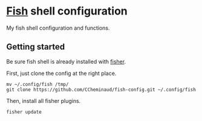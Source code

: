 # [Fish](https://fishshell.com) shell configuration

My fish shell configuration and functions.

## Getting started

Be sure fish shell is already installed with [fisher](https://github.com/jorgebucaran/fisher).

First, just clone the config at the right place.

```shell
mv ~/.config/fish /tmp/
git clone https://github.com/CCheminaud/fish-config.git ~/.config/fish
```

Then, install all fisher plugins.

```shell
fisher update
```
